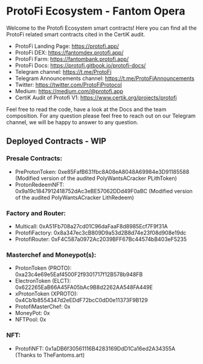 # ProtoFi Ecosystem - Fantom Opera

Welcome to the Protofi Ecosystem smart contracts!
Here you can find all the ProtoFi related smart contracts cited in the CertiK audit.

- ProtoFi Landing Page: https://protofi.app/
- ProtoFi DEX: https://fantomdex.protofi.app/
- ProtoFi Farm: https://fantombank.protofi.app/
- ProtoFi Docs: https://protofi.gitbook.io/protofi-docs/
- Telegram channel: https://t.me/ProtoFi
- Telegram Announcements channel: https://t.me/ProtoFiAnnouncements
- Twitter: https://twitter.com/ProtoFiProtocol
- Medium: https://medium.com/@protofi.app
- CertiK Audit of Protofi V1: https://www.certik.org/projects/protofi

Feel free to read the code, have a look at the Docs and the team composition.
For any question please feel free to reach out on our Telegram channel, we will be happy to answer to any question.

## Deployed Contracts - WIP

### Presale Contracts:

- PreProtonToken: 0xe85FafB631fbc8A08eA8048A69984e3D91185588 (Modified version of the audited PolyWantsACracker PLithToken)
- ProtonRedeemNFT: 0x9a19c1847912418752dAc3eBE57062DDd49F0aBC (Modified version of the audited PolyWantsACracker LithRedeem)
  
### Factory and Router:

- Multicall: 0xA51Fb708a27cd01C96daFaaF8d8985Ecf7F9f31A
- ProtofiFactory: 0x8a347ec3cB809D9a53d2B8d74e23f08d908e19dc
- ProtofiRouter: 0xF4C587a0972Ac2039BFF67Bc44574bB403eF5235

### Masterchef and Moneypot(s):

- ProtonToken (PROTO): 0xa23c4e69e5Eaf4500F2f9301717f12B578b948FB
- ElectronToken (ELCT): 0x622265EaB66A45FA05bAc9B8d2262AA548FA449E
- xProtonToken (XPROTO): 0x4Cb1b8554347d2eEDdF72bcC0dD0e11373F9B129
- ProtofiMasterChef: 0x
- MoneyPot: 0x
- NFTPool: 0x

### NFT:

- ProtofiNFT: 0x1aDB6f30561116B4283169DdD1Ca16ed2A34355A (Thanks to TheFantoms.art)
